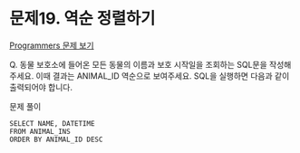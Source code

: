 # 문제19. 역순 정렬하기
[Programmers 문제 보기](https://school.programmers.co.kr/learn/courses/30/lessons/59035)

Q. 동물 보호소에 들어온 모든 동물의 이름과 보호 시작일을 조회하는 SQL문을 작성해주세요. 이때 결과는 ANIMAL_ID 역순으로 보여주세요. SQL을 실행하면 다음과 같이 출력되어야 합니다.

문제 풀이
```mysql
SELECT NAME, DATETIME
FROM ANIMAL_INS
ORDER BY ANIMAL_ID DESC
```
